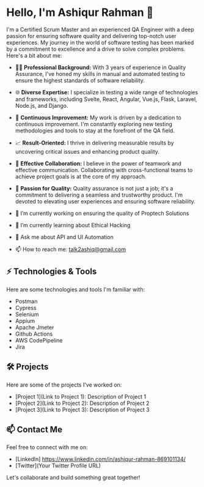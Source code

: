 # Hello, I'm Ashiqur Rahman 👋

I'm a Certified Scrum Master and an experienced QA Engineer with a deep passion for ensuring software quality and delivering top-notch user experiences. My journey in the world of software testing has been marked by a commitment to excellence and a drive to solve complex problems. Here's a bit about me:

- 🕵️‍♂️ **Professional Background:** With 3 years of experience in Quality Assurance, I've honed my skills in manual and automated testing to ensure the highest standards of software reliability.

- 🌐 **Diverse Expertise:** I specialize in testing a wide range of technologies and frameworks, including Svelte, React, Angular, Vue.js, Flask, Laravel, Node.js, and Django.

- 🚀 **Continuous Improvement:** My work is driven by a dedication to continuous improvement. I'm constantly exploring new testing methodologies and tools to stay at the forefront of the QA field.

- 📈 **Result-Oriented:** I thrive in delivering measurable results by uncovering critical issues and enhancing product quality.

- 💬 **Effective Collaboration:** I believe in the power of teamwork and effective communication. Collaborating with cross-functional teams to achieve project goals is at the core of my approach.

- 🌟 **Passion for Quality:** Quality assurance is not just a job; it's a commitment to delivering a seamless and trustworthy product. I'm devoted to elevating user experiences and ensuring software reliability.

- 🔭 I’m currently working on ensuring the quality of Proptech Solutions
- 🌱 I’m currently learning about Ethical Hacking 
- 💬 Ask me about API and UI Automation
- 📫 How to reach me: talk2ashiq@gmail.com

## ⚡ Technologies & Tools

Here are some technologies and tools I'm familiar with:

- Postman
- Cypress
- Selenium
- Appium
- Apache Jmeter
- Github Actions
- AWS CodePipeline
- Jira

## 🛠️ Projects

Here are some of the projects I've worked on:

- [Project 1](Link to Project 1): Description of Project 1
- [Project 2](Link to Project 2): Description of Project 2
- [Project 3](Link to Project 3): Description of Project 3


## 📫 Contact Me

Feel free to connect with me on:

- [Linkedln] https://www.linkedin.com/in/ashiqur-rahman-869101134/
- [Twitter](Your Twitter Profile URL)

Let's collaborate and build something great together!
